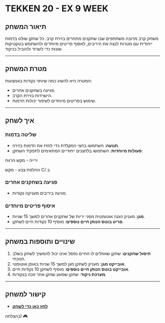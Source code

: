 
# TEKKEN 20 - EX 9 WEEK

## תיאור המשחק
משחק קרב מרובה משתתפים שבו שחקנים מתחרים בזירת קרב. כל שחקן שולט בדמות ייחודית עם מטרות לנצח את היריבים, לאסוף פריטים מיוחדים ולהשתמש בטקטיקות שונות כדי לשרוד ולהוביל בניקוד.

---

## מטרת המשחק
המטרה היא להשיג כמה שיותר נקודות באמצעות:
- פגיעה בשחקנים אחרים.
- הישרדות בזירת הקרב.
- שימוש בפריטים מיוחדים לשיפור יכולות הדמות.

---

## איך לשחק

### שליטה בדמות
- **תנועה**: השתמשו בחצי המקלדת כדי להזיז את הדמות בזירה.
- **פעולות מיוחדות**: השתמשו בלחצנים ייחודיים המתאימים לתפקיד השחקן:

ירייה - מקש הרווח

החלפת צבע - מקש C/ ב

### פגיעה בשחקנים אחרים
- פגיעה ביריבים מעניקה נקודות.

### איסוף פריטים מיוחדים
- **מגן**: מעניק הגנה אוטומטית מפני יריות של שחקנים אחרים למשך 15 שניות.
- **פריט בונוס הנותן חיים נוספים**: מוסיף 10 נקודות חיים לשחקן.

---

## שינויים ותוספות במשחק
1. **חיסול שחקנים**: שחקן שאוזלים לו החיים נפסל ואינו יכול להמשיך לשחק בשלב הנוכחי.
2. **אובייקט מגן**: מעניק לשחקן מגן למשך 15 שניות באופן אוטומטי.
3. **אובייקט בונוס הנותן חיים נוספים**: מוסיף לשחקן 10 נקודות חיים.
4. **מערכת ניקוד**: שחקן שפוגע שחקן אחר זוכה בנקודות.

---

## קישור למשחק
- **[לחץ כאן כדי לשחק](https://rehabgaming1.itch.io/ex9-weekly)**

בהצלחה! 🎮
